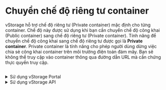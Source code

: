 # Chuyển chế độ riêng tư container

vStorage hỗ trợ chế độ riêng tư (Private container) mặc định cho từng container. Chế độ này được sử dụng khi bạn cần chuyển chế độ công khai (Public container) sang chế độ riêng tư (Private container). Tính năng để chuyển chế độ công khai sang chế độ riêng tư được gọi là **Private container**. Private container là tính năng cho phép người dùng dừng việc chia sẻ công khai container trên môi trường điện toán đám mây. Bạn sẽ không thể truy cập vào container thông qua đường dẫn URL mà cần chứng thực quyền truy cập.

<figure><img src="https://www.vngcloud.vn/documents/20126/1455799/vng-cloud-product-vstorage-acl-vi-01-slideshow.jpg" alt=""><figcaption></figcaption></figure>

<details>

<summary>Sử dụng vStorage Portal</summary>

1\. Đăng nhập vào [https://vstorage.console.vngcloud.vn](https://vstorage.console.vngcloud.vn/storage/list).

2\. Chọn **project** và chọn **container** bạn muốn chuyển chế độ riêng tư.

3\. Chọn ![](https://docs.vngcloud.vn/download/thumbnails/49648509/image2023-3-6\_10-24-4.png?version=1\&modificationDate=1678073045000\&api=v2)hoặc chọn biểu tượng ![](https://docs.vngcloud.vn/download/thumbnails/49648509/image2023-2-6\_10-20-54.png?version=1\&modificationDate=1675653984000\&api=v2)tại **container** bạn muốn thực hiện sử dụng tính năng chuyển chế độ riêng tư và chọn![](https://docs.vngcloud.vn/download/thumbnails/49648509/image2023-3-6\_10-24-29.png?version=1\&modificationDate=1678073070000\&api=v2)**.**

4\. Màn hình **Chuyển chế độ riêng tư** được hiển thị. Chọn **Chuyển chế độ riêng tư.**

Sau khi bạn hoàn thành 5 bước được mô tả bên trên, tính năng Private container đã được bật. Quyền truy cập riêng tư được cấp cho container và object thông qua danh sách kiểm soát truy cập (ACLs). Cài đặt này hạn chế mọi người truy cập vào tất cả các object bên trong container với các quyền truy cập được chỉ định thông qua danh sách kiểm soát truy cập (ACLs).

<img src="../../../../../.gitbook/assets/Chuyen_che_do_rieng_tu.gif" alt="" data-size="original">

</details>



<details>

<summary>Sử dụng vStorage API</summary>

Ngoài cổng giao diện quản lý truyền thống, chúng tôi cũng cung cấp API cho phép bạn tích hợp với các ứng dụng, công cụ phía người dùng của bạn với vStorage để lưu trữ dữ liệu.

Để chuyển chế độ riêng tư container qua vStorage API, hãy xem [API Developers](../../api-developers/).

</details>

